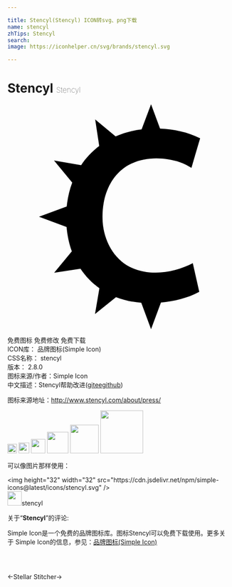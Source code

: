 ```yaml
---

title: Stencyl(Stencyl) ICON转svg、png下载
name: stencyl
zhTips: Stencyl
search: 
image: https://iconhelper.cn/svg/brands/stencyl.svg

---
```


# Stencyl  <small style="font-size: 60%;font-weight: 100">Stencyl</small>

<div id="svg" class="svg-wrap">
<svg role="img" viewBox="0 0 24 24" xmlns="http://www.w3.org/2000/svg"><title>Stencyl icon</title><path d="M14.36,2.675c-0.959,0.12-1.901,0.366-2.783,0.759L9.389,1.622l0.433,2.835 c-0.758,0.567-1.41,1.25-1.935,2.038L4.982,6l1.951,2.352c-0.31,0.817-0.502,1.677-0.589,2.548L3.374,12l2.952,1.099 c0.083,0.883,0.258,1.763,0.565,2.597l-1.894,2.283l2.819-0.426c0.541,0.811,1.229,1.518,2.025,2.08l-0.47,2.751l2.247-1.806 c0.864,0.333,1.78,0.523,2.705,0.597L15.372,24l1.059-2.846c1.418-0.144,2.841-0.46,4.103-1.144 c-0.229-1.019-0.468-2.035-0.692-3.055c-2.042,1.044-4.605,1.442-6.736,0.403c-1.763-0.896-2.773-2.842-2.911-4.785 c-0.152-2.15,0.502-4.51,2.314-5.801c1.724-1.192,4.024-1.208,5.964-0.586c0.428,0.149,0.836,0.353,1.224,0.603 c0.306-1.052,0.616-2.104,0.93-3.154c-1.32-0.674-2.811-0.98-4.291-1.044L15.372,0L14.36,2.675z"/></svg>
</div>
<detail full-name='stencyl'></detail>

<div class="detail-page">
<p>
<span><span class="badge-success badge">免费图标</span> <span class="badge-success badge">免费修改</span>  <span class="badge-success badge">免费下载</span> </span>
<br/>
<span>
ICON库：
<span class="badge-secondary badge">品牌图标(Simple Icon)</span> 
</span>
<br/>
<span>
CSS名称：
<span class="badge-secondary badge">stencyl</span> 
</span>

<br/>
<span>
版本：
<span class="badge-secondary badge">2.8.0</span> 
</span>
<br/>
<span>图标来源/作者：<span class="badge-light badge">Simple Icon</span></span> 
<br/>
<span class="zh-detail">中文描述：<span class="badge-primary badge">Stencyl</span><span class="help-link"><span>帮助改进</span>(<a href="https://gitee.com/liuwave/icon-helper/edit/master/json/brands/stencyl.json" target="_blank" rel="noopener noreferrer">gitee</a><a href="https://github.com/liuwave/icon-helper/edit/master/json/brands/stencyl.json" target="_blank" rel="noopener noreferrer">github</a></span>)</span><br/>
</p>
</div><div class="description description alert alert-light"><p>图标来源地址：<a href="http://www.stencyl.com/about/press/" target="_blank" rel="noopener noreferrer">http://www.stencyl.com/about/press/</a></p></div>
<div class="alert alert-dark">
<img height="21" width="21" src="https://cdn.jsdelivr.net/npm/simple-icons@latest/icons/stencyl.svg" />
<img height="24" width="24" src="https://cdn.jsdelivr.net/npm/simple-icons@latest/icons/stencyl.svg" />
<img height="32" width="32" src="https://cdn.jsdelivr.net/npm/simple-icons@latest/icons/stencyl.svg" />
<img height="48" width="48" src="https://cdn.jsdelivr.net/npm/simple-icons@latest/icons/stencyl.svg" />
<img height="64" width="64" src="https://cdn.jsdelivr.net/npm/simple-icons@latest/icons/stencyl.svg" />
<img height="96" width="96" src="https://cdn.jsdelivr.net/npm/simple-icons@latest/icons/stencyl.svg" />

</div>
<div>
  <p>可以像图片那样使用：    
  </p>
  <div class="alert alert-primary" style="font-size: 14px">
    &lt;img height="32" width="32" src="https://cdn.jsdelivr.net/npm/simple-icons@latest/icons/stencyl.svg" /&gt;
    <copy-btn content='<img height="32" width="32" src="https://cdn.jsdelivr.net/npm/simple-icons@latest/icons/stencyl.svg" />'></copy-btn>
  </div>
  <div class="alert alert-secondary">
    <img height="32" width="32" src="https://cdn.jsdelivr.net/npm/simple-icons@latest/icons/stencyl.svg" />stencyl
    <copy-btn content="stencyl" btn-title="复制图标名称"></copy-btn>
  </div>
</div>
<div class="icon-detail__container">
<p>关于“<b>Stencyl</b>”的评论:</p>
</div>
<Vssue title="关于“Stencyl”的评论" />
<div><p>Simple Icon是一个免费的品牌图标库。图标Stencyl可以免费下载使用。更多关于  Simple Icon的信息，参见：<a target="_blank" href="https://iconhelper.cn/brands.html">品牌图标(Simple Icon)</a>
</p></div>


<div style="padding:2rem 0 " class="page-nav"><p class="inner"><span class="prev">←<router-link to="/icon/stellar.html">Stellar</router-link></span> <span class="next"><router-link to="/icon/stitcher.html">Stitcher</router-link>→</span></p></div>
